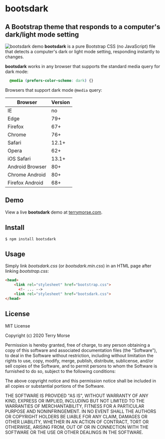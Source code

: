 # bootsdark

A Bootstrap theme that responds to a computer's dark/light mode setting
---
![bootsdark demo](https://terrymorse.com/public/bootsdark-demo.gif "Bootsdark
 demo")
**bootsdark** is a pure Bootstrap CSS (no JavaScript) file that detects a
 computer's dark or light mode setting, responding instantly to changes.
 
**bootsdark** works in any browser that supports the standard media query for
dark mode:
 
```css
  @media (prefers-color-scheme: dark) {}
```
Browsers that support dark mode `@media` query:

Browser         | Version
--------------- | -------
IE              | no
Edge            | 79+
Firefox         | 67+
Chrome          | 76+
Safari          | 12.1+
Opera           | 62+
iOS Safari      | 13.1+
Android Browser | 80+
Chrome Android  | 80+
Firefox Android | 68+

## Demo

View a live **bootsdark** demo at [terrymorse.com](https://terrymorse.com/coding/darkmode/index.html).

## Install
```shell script
$ npm install bootsdark
```

## Usage
Simply link *bootsdark.css* (or *bootsdark.min.css*) in an HTML page after
linking *bootstrap.css*:
```html
<head>
    <link rel="stylesheet" href="bootstrap.css">
      <!- ... -->
    <link rel="stylesheet" href="bootsdark.css">
</head>
```

## License

MIT License

Copyright (c) 2020 Terry Morse

Permission is hereby granted, free of charge, to any person obtaining a copy
of this software and associated documentation files (the "Software"), to deal
in the Software without restriction, including without limitation the rights
to use, copy, modify, merge, publish, distribute, sublicense, and/or sell
copies of the Software, and to permit persons to whom the Software is
furnished to do so, subject to the following conditions:

The above copyright notice and this permission notice shall be included in all
copies or substantial portions of the Software.

THE SOFTWARE IS PROVIDED "AS IS", WITHOUT WARRANTY OF ANY KIND, EXPRESS OR
IMPLIED, INCLUDING BUT NOT LIMITED TO THE WARRANTIES OF MERCHANTABILITY,
FITNESS FOR A PARTICULAR PURPOSE AND NONINFRINGEMENT. IN NO EVENT SHALL THE
AUTHORS OR COPYRIGHT HOLDERS BE LIABLE FOR ANY CLAIM, DAMAGES OR OTHER
LIABILITY, WHETHER IN AN ACTION OF CONTRACT, TORT OR OTHERWISE, ARISING FROM,
OUT OF OR IN CONNECTION WITH THE SOFTWARE OR THE USE OR OTHER DEALINGS IN THE
SOFTWARE.

